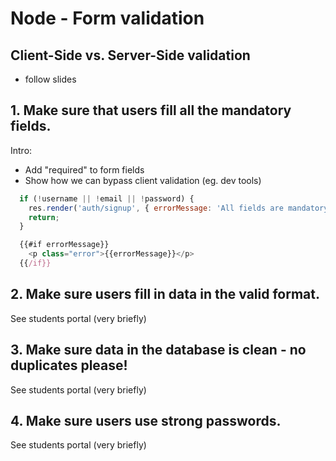 
# Node - Form validation


<!--

Status: draft


Intro Slides: 
https://docs.google.com/presentation/d/1JIdfc4TjXbdK6gtUTFrjgZ24gQyTSSHy1YJsa-6k2us/edit?usp=sharing


Notes:
  - All these 4 validation examples are implemented in ironlauncher (`ironlauncher --auth`)
  - Show and explain the code on there 
    - (as long as students understand it, we don't need to type all that code, for project2 they can use ironlauncher)

-->

## Client-Side vs. Server-Side validation

- follow slides


## 1. Make sure that users fill all the mandatory fields.

Intro:
- Add "required" to form fields
- Show how we can bypass client validation (eg. dev tools)


```javascript
  if (!username || !email || !password) {
    res.render('auth/signup', { errorMessage: 'All fields are mandatory. Please provide your username, email and password.' });
    return;
  }
```

```javascript
  {{#if errorMessage}}
    <p class="error">{{errorMessage}}</p>
  {{/if}}
```



## 2. Make sure users fill in data in the valid format.

See students portal (very briefly)


## 3. Make sure data in the database is clean - no duplicates please!

See students portal (very briefly)


## 4. Make sure users use strong passwords.

See students portal (very briefly)


